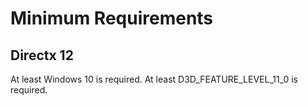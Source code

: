 # Minimum Requirements

## Directx 12

At least Windows 10 is required.
At least D3D_FEATURE_LEVEL_11_0 is required.
